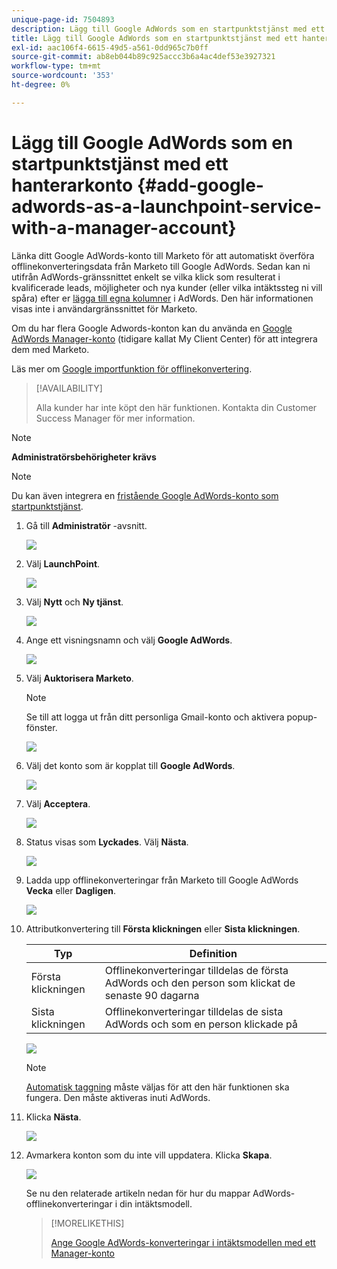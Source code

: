 ```yaml
---
unique-page-id: 7504893
description: Lägg till Google AdWords som en startpunktstjänst med ett hanterarkonto - Marketo Docs - produktdokumentation
title: Lägg till Google AdWords som en startpunktstjänst med ett hanterarkonto
exl-id: aac106f4-6615-49d5-a561-0dd965c7b0ff
source-git-commit: ab8eb044b89c925accc3b6a4ac4def53e3927321
workflow-type: tm+mt
source-wordcount: '353'
ht-degree: 0%

---
```


# Lägg till Google AdWords som en startpunktstjänst med ett hanterarkonto {#add-google-adwords-as-a-launchpoint-service-with-a-manager-account}

Länka ditt Google AdWords-konto till Marketo för att automatiskt överföra offlinekonverteringsdata från Marketo till Google AdWords. Sedan kan ni utifrån AdWords-gränssnittet enkelt se vilka klick som resulterat i kvalificerade leads, möjligheter och nya kunder (eller vilka intäktssteg ni vill spåra) efter er  [lägga till egna kolumner](https://support.google.com/adwords/answer/3073556) i AdWords. Den här informationen visas inte i användargränssnittet för Marketo.

Om du har flera Google Adwords-konton kan du använda en [Google AdWords Manager-konto](https://www.google.com/adwords/manager-accounts/) (tidigare kallat My Client Center) för att integrera dem med Marketo.

Läs mer om [Google importfunktion för offlinekonvertering](https://support.google.com/adwords/answer/2998031?hl=en).

>[!AVAILABILITY]
>
>Alla kunder har inte köpt den här funktionen. Kontakta din Customer Success Manager för mer information.

>[!NOTE]
>
>**Administratörsbehörigheter krävs**

>[!NOTE]
>
>Du kan även integrera en [fristående Google AdWords-konto som startpunktstjänst](/help/marketo/product-docs/administration/additional-integrations/add-google-adwords-as-a-launchpoint-service.md).

1. Gå till **Administratör** -avsnitt.

   ![](assets/login-admin-1.png)

1. Välj **LaunchPoint**.

   ![](assets/image2014-12-5-14-3a35-3a27.png)

1. Välj **Nytt** och **Ny tjänst**.

   ![](assets/image2015-2-23-14-3a54-3a50.png)

1. Ange ett visningsnamn och välj **Google AdWords**.

   ![](assets/new-service-google-1.png)

1. Välj **Auktorisera Marketo**.

   >[!NOTE]
   >
   >Se till att logga ut från ditt personliga Gmail-konto och aktivera popup-fönster.

   ![](assets/image2015-2-26-20-3a54-3a1.png)

1. Välj det konto som är kopplat till **Google AdWords**.

   ![](assets/image2015-2-23-15-3a31-3a16.png)

1. Välj **Acceptera**.

   ![](assets/image2015-2-23-16-3a32-3a45.png)

1. Status visas som **Lyckades**. Välj **Nästa**.

   ![](assets/image2015-2-26-20-3a55-3a21.png)

1. Ladda upp offlinekonverteringar från Marketo till Google AdWords **Vecka** eller **Dagligen**.

   ![](assets/image2015-3-27-14-3a7-3a45.png)

1. Attributkonvertering till **Första klickningen** eller **Sista klickningen**.

   | Typ | Definition |
   |---|---|
   | Första klickningen | Offlinekonverteringar tilldelas de första AdWords och den person som klickat de senaste 90 dagarna |
   | Sista klickningen | Offlinekonverteringar tilldelas de sista AdWords och som en person klickade på |

   ![](assets/image2015-3-27-14-3a10-3a46.png)

   >[!NOTE]
   >
   >[Automatisk taggning](https://support.google.com/adwords/answer/1752125?hl=en) måste väljas för att den här funktionen ska fungera. Den måste aktiveras inuti AdWords.

1. Klicka **Nästa**.

   ![](assets/image2015-3-27-14-3a11-3a31.png)

1. Avmarkera konton som du inte vill uppdatera. Klicka **Skapa**.

   ![](assets/image2015-3-27-14-3a12-3a51.png)

   Se nu den relaterade artikeln nedan för hur du mappar AdWords-offlinekonverteringar i din intäktsmodell.

   >[!MORELIKETHIS]
   >
   >[Ange Google AdWords-konverteringar i intäktsmodellen med ett Manager-konto](/help/marketo/product-docs/reporting/revenue-cycle-analytics/revenue-cycle-models/set-google-adwords-conversions-in-the-revenue-model-with-a-manager-account.md)

